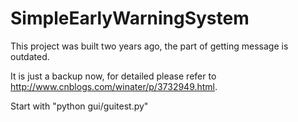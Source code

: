 # SimpleEarlyWarningSystem

This project was built two years ago, the part of getting message is outdated.

It is just a backup now, for detailed please refer to http://www.cnblogs.com/winater/p/3732949.html.

Start with "python gui/guitest.py"
